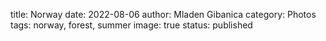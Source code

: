 title: Norway
date: 2022-08-06
author: Mladen Gibanica
category: Photos
tags: norway, forest, summer
image: true
status: published